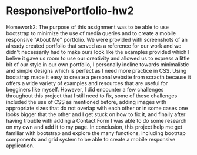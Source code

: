 # ResponsivePortfolio-hw2
Homework2: The purpose of this assignment was to be able to use bootstrap to minimize the use of media queries and to create a mobile responsive "About Me" portfolio. We were provided with screenshots of an already created portfolio that served as a reference for our work and we didn't necessarily had to make ours look like the examples provided which I belive it gave us room to use our creativity and allowed us to express a little bit of our style in our own portfolio, I personally incline towards minimalistic and simple designs which is perfect as I need more practice in CSS. Using bootstrap made it easy to create a personal website from scracth because it offers a wide variety of examples and resources that are useful for begginers like myself. However, I did encounter a few challenges throughout this project that I still need to fix, some of these challenges included the use of CSS as mentioned before, adding images with appropriate sizes that do not overlap with each other or in some cases one looks bigger that the other and I get stuck on how to fix it, and finally after having trouble with adding a Contact Form I was able to do some research on my own and add it to my page.
In conclusion, this project help me get familiar with bootstrap and explore the many functions, including bootrtap components and grid system to be able to create a mobile responsive application. 
